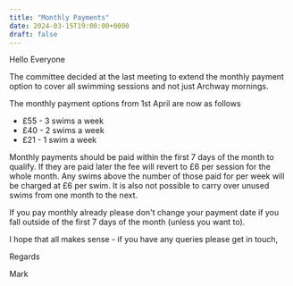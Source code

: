 ```yaml
---
title: "Monthly Payments"
date: 2024-03-15T19:00:00+0000
draft: false
---
```

Hello Everyone

The committee decided at the last meeting to extend the monthly payment option to cover all swimming sessions and not just Archway mornings.

The monthly payment options from 1st April are now as follows

- £55 - 3 swims a week
- £40 - 2 swims a week
- £21 - 1 swim a week

Monthly payments should be paid within the first 7 days of the month to qualify. If they are paid later the fee will revert to £6 per session for the whole month. Any swims above the number of those paid for per week will be charged at £6 per swim. It is also not possible to carry over unused swims from one month to the next.

If you pay monthly already please don't change your payment date if you fall outside of the first 7 days of the month (unless you want to).

I hope that all makes sense - if you have any queries please get in touch,

Regards

Mark
<!--more-->
